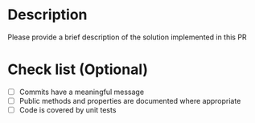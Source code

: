 # Description
Please provide a brief description of the solution implemented in this PR

# Check list (Optional)

- [ ] Commits have a meaningful message
- [ ] Public methods and properties are documented where appropriate
- [ ] Code is covered by unit tests
